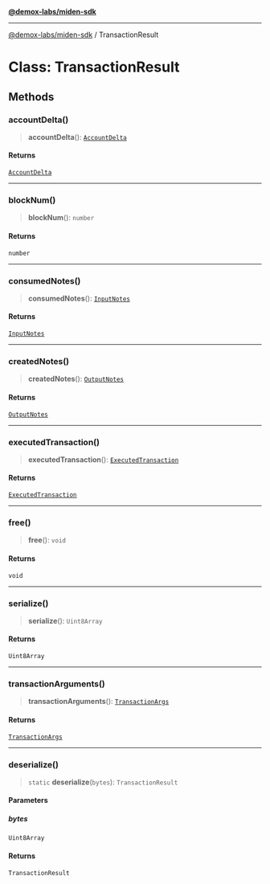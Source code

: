 [**@demox-labs/miden-sdk**](../README.md)

***

[@demox-labs/miden-sdk](../README.md) / TransactionResult

# Class: TransactionResult

## Methods

### accountDelta()

> **accountDelta**(): [`AccountDelta`](AccountDelta.md)

#### Returns

[`AccountDelta`](AccountDelta.md)

***

### blockNum()

> **blockNum**(): `number`

#### Returns

`number`

***

### consumedNotes()

> **consumedNotes**(): [`InputNotes`](InputNotes.md)

#### Returns

[`InputNotes`](InputNotes.md)

***

### createdNotes()

> **createdNotes**(): [`OutputNotes`](OutputNotes.md)

#### Returns

[`OutputNotes`](OutputNotes.md)

***

### executedTransaction()

> **executedTransaction**(): [`ExecutedTransaction`](ExecutedTransaction.md)

#### Returns

[`ExecutedTransaction`](ExecutedTransaction.md)

***

### free()

> **free**(): `void`

#### Returns

`void`

***

### serialize()

> **serialize**(): `Uint8Array`

#### Returns

`Uint8Array`

***

### transactionArguments()

> **transactionArguments**(): [`TransactionArgs`](TransactionArgs.md)

#### Returns

[`TransactionArgs`](TransactionArgs.md)

***

### deserialize()

> `static` **deserialize**(`bytes`): `TransactionResult`

#### Parameters

##### bytes

`Uint8Array`

#### Returns

`TransactionResult`
